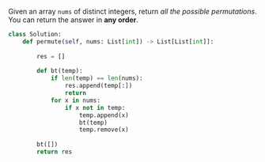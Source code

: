 Given an array `nums` of distinct integers, return _all the possible permutations_. You can return the answer in **any order**.

```python
class Solution:
    def permute(self, nums: List[int]) -> List[List[int]]:
        
        res = []
        
        def bt(temp):
            if len(temp) == len(nums):
                res.append(temp[:])
                return 
            for x in nums:
                if x not in temp:
                    temp.append(x)
                    bt(temp)
                    temp.remove(x)
        
        bt([])
        return res
```

